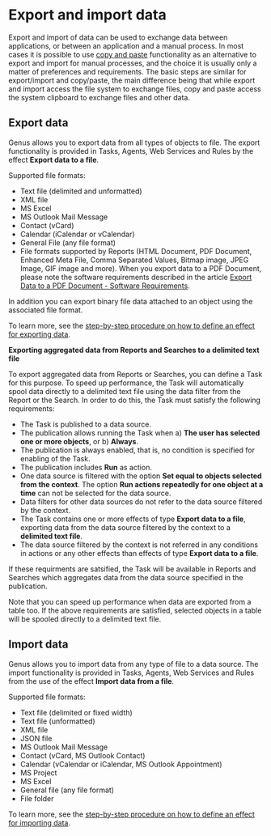 # Export and import data

Export and import of data can be used to exchange data between applications, or between an application and a manual process. In most cases it is possible to use [copy and paste](copy-and-paste-data.md "Copy and Paste Data") functionality as an alternative to export and import for manual processes, and the choice it is usually only a matter of preferences and requirements. The basic steps are similar for export/import and copy/paste, the main difference being that while export and import access the file system to exchange files, copy and paste access the system clipboard to exchange files and other data.


## Export data

Genus allows you to export data from all types of objects to file. The export functionality is provided in Tasks, Agents, Web Services and Rules by the effect **Export data to a file**.

Supported file formats:

*   Text file (delimited and unformatted)
*   XML file
*   MS Excel
*   MS Outlook Mail Message
*   Contact (vCard)
*   Calendar (iCalendar or vCalendar)
*   General File (any file format)
*   File formats supported by Reports (HTML Document, PDF Document, Enhanced Meta File, Comma Separated Values, Bitmap image, JPEG Image, GIF image and more). When you export data to a PDF Document, please note the software requirements described in the article [Export Data to a PDF Document - Software Requirements](../../defining-an-app-model/logic/action-orchestration/actions/effects/export-data-to-a-pdf-document--software-requirements.md "Export Data to a PDF Document - Software Requirements").

In addition you can export binary file data attached to an object using the associated file format.

To learn more, see the [step-by-step procedure on how to define an effect for exporting data](../../defining-an-app-model/logic/action-orchestration/actions/effects/export-data.md).

**Exporting aggregated data from Reports and Searches to a delimited text file**

To export aggregated data from Reports or Searches, you can define a Task for this purpose. To speed up performance, the Task will automatically spool data directly to a delimited text file using the data filter from the Report or the Search. In order to do this, the Task must satisfy the following requirements:

*   The Task is published to a data source.
*   The publication allows running the Task when a) **The user has selected one or more objects**, or b) **Always**.
*   The publication is always enabled, that is, no condition is specified for enabling of the Task.
*   The publication includes **Run** as action.
*   One data source is filtered with the option **Set equal to objects selected from the context**. The option **Run actions repeatedly for one object at a time** can not be selected for the data source.
*   Data filters for other data sources do not refer to the data source filtered by the context.
*   The Task contains one or more effects of type **Export data to a file**, exporting data from the data source filtered by the context to a **delimited text file**.
*   The data source filtered by the context is not referred in any conditions in actions or any other effects than effects of type **Export data to a file**.

If these requirments are satsified, the Task will be available in Reports and Searches which aggregates data from the data source specified in the publication.

Note that you can speed up performance when data are exported from a table too. If the above requirements are satisfied, selected objects in a table will be spooled directly to a delimited text file.

## Import data

Genus allows you to import data from any type of file to a data source. The import functionality is provided in Tasks, Agents, Web Services and Rules from the use of the effect **Import data from a file**.

Supported file formats:

*   Text file (delimited or fixed width)
*   Text file (unformatted)
*   XML file
*   JSON file
*   MS Outlook Mail Message
*   Contact (vCard, MS Outlook Contact)
*   Calendar (vCalendar or iCalendar, MS Outlook Appointment)
*   MS Project
*   MS Excel
*   General file (any file format)
*   File folder

To learn more, see the [step-by-step procedure on how to define an effect for importing data](../../defining-an-app-model/logic/action-orchestration/actions/effects/import-data.md).

